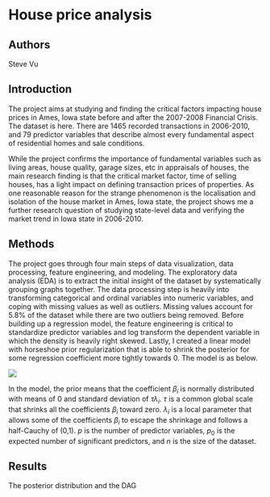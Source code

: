 # House price analysis

## Authors

Steve Vu

## Introduction

The project aims at studying and finding the critical factors impacting house prices in Ames, Iowa state before and after the 2007-2008 Financial Crisis. The dataset is here. There are 1465 recorded transactions in 2006-2010, and 79 predictor variables that describe almost every fundamental aspect of residential homes and sale conditions.

While the project confirms the importance of fundamental variables such as living areas, house quality, garage sizes, etc in appraisals of houses, the main research finding is that the critical market factor, time of selling houses, has a light impact on defining transaction prices of properties. As one reasonable reason for the strange phenomenon is the localisation and isolation of the house market in Ames, Iowa state, the project shows me a further research question of studying state-level data and verifying the market trend in Iowa state in 2006-2010.

## Methods

The project goes through four main steps of data visualization, data processing, feature engineering, and modeling. The exploratory data analysis (EDA) is to extract the initial insight of the dataset by systematically grouping graphs together. The data processing step is heavily into transforming categorical and ordinal variables into numeric variables, and coping with missing values as well as outliers. Missing values account for 5.8% of the dataset while there are two outliers being removed.
Before building up a regression model, the feature engineering is critical to standardize predictor variables and log transform the dependent variable in which the density is heavily right skewed. Lastly, I created a linear model with horseshoe prior regularization that is able to shrink the posterior for some regression coefficient more tightly towards 0. The model is as below.

![](https://github.com/SteveVu2212/LandingOnTheMoon/blob/main/Images/Learning%20Algorithm.png)

In the model, the prior means that the coefficient $\beta_{i}$ is normally distributed with means of 0 and standard deviation of $\tau\lambda_{i}$. $\tau$ is a common global scale that shrinks all the coefficients $\beta_{i}$ toward zero. $\lambda_{i}$ is a local parameter that allows some of the coefficients $\beta_{i}$ to escape the shrinkage and follows a half-Cauchy of (0,1). $p$ is the number of predictor variables, $p_{0}$ is the expected number of significant predictors, and $n$ is the size of the dataset.

## Results
The posterior distribution and the DAG
